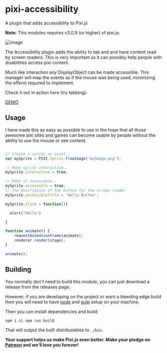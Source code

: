 # pixi-accessibility

A plugin that adds accessibility to Pixi.js

**Note**: This modules *requires* v3.0.9 (or higher) of pixi.js.

![image]( http://www.goodboydigital.com/pixijs/accessibility/tab_pixi.jpg)

The Accessibility plugin adds the ability to tab and and have content read by screen readers. This is very important as it can possibly help people with disabilities access pixi content.

Much like interaction any DisplayObject can be made accessible. This manager will map the events as if the mouse was being used, minimizing the efferot required to implement.

Check it out in action here (try tabbing):

[DEMO](http://www.goodboydigital.com/pixijs/accessibility/accessibility.html)

## Usage

I have made this as easy as possible to use in the hope that all those awesome pixi sites and games can become usable by people without the ability to use the mouse or see content.


```js

// Create a sprite as usual..
var mySprite = PIXI.Sprite.fromImage('myImage.png');

// Make sprite interactive..
mySprite.interactive = true;

// Make it accessible..
mySprite.accessible = true;
// The description of the button for the screen reader
mySprite.accessibleTitle = 'Hello Button';

mySprite.click = function(){

  alert("Hello")

}

function animate() {
    requestAnimationFrame(animate);
    renderer.render(stage);
}

animate();

```

## Building

You normally don't need to build this module, you can just download a release from the
releases page.

However, if you are developing on the project or want a bleeding edge build then you
will need to have [node][node] and [gulp][gulp] setup on your machine.

Then you can install dependencies and build:

```js
npm i && npm run build
```

That will output the built distributables to `./bin`.

[node]:       http://nodejs.org/
[gulp]:       http://gulpjs.com/

**Your support helps us make Pixi.js even better. Make your pledge on [Patreon](https://www.patreon.com/user?u=2384552&ty=h&u=2384552) and we'll love you forever!**
